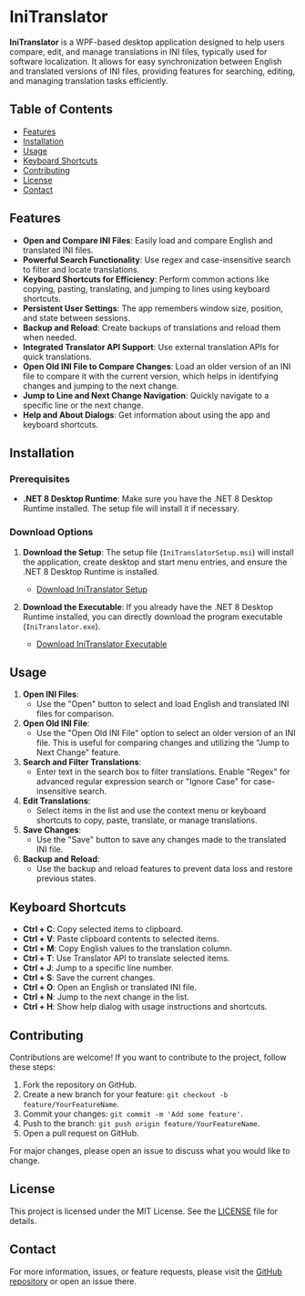 # IniTranslator

**IniTranslator** is a WPF-based desktop application designed to help users compare, edit, and manage translations in INI files, typically used for software localization. It allows for easy synchronization between English and translated versions of INI files, providing features for searching, editing, and managing translation tasks efficiently.

## Table of Contents

- [Features](#features)
- [Installation](#installation)
- [Usage](#usage)
- [Keyboard Shortcuts](#keyboard-shortcuts)
- [Contributing](#contributing)
- [License](#license)
- [Contact](#contact)

## Features

- **Open and Compare INI Files**: Easily load and compare English and translated INI files.
- **Powerful Search Functionality**: Use regex and case-insensitive search to filter and locate translations.
- **Keyboard Shortcuts for Efficiency**: Perform common actions like copying, pasting, translating, and jumping to lines using keyboard shortcuts.
- **Persistent User Settings**: The app remembers window size, position, and state between sessions.
- **Backup and Reload**: Create backups of translations and reload them when needed.
- **Integrated Translator API Support**: Use external translation APIs for quick translations.
- **Open Old INI File to Compare Changes**: Load an older version of an INI file to compare it with the current version, which helps in identifying changes and jumping to the next change.
- **Jump to Line and Next Change Navigation**: Quickly navigate to a specific line or the next change.
- **Help and About Dialogs**: Get information about using the app and keyboard shortcuts.

## Installation

### Prerequisites

- **.NET 8 Desktop Runtime**: Make sure you have the .NET 8 Desktop Runtime installed. The setup file will install it if necessary.

### Download Options

1. **Download the Setup**: The setup file (`IniTranslatorSetup.msi`) will install the application, create desktop and start menu entries, and ensure the .NET 8 Desktop Runtime is installed.

   - [Download IniTranslator Setup](https://github.com/ROBdk97/IniTranslator/releases/download/latest/IniTranslatorSetup.msi)

2. **Download the Executable**: If you already have the .NET 8 Desktop Runtime installed, you can directly download the program executable (`IniTranslator.exe`).

   - [Download IniTranslator Executable](https://github.com/ROBdk97/IniTranslator/releases/download/latest/IniTranslator.exe)

## Usage

1. **Open INI Files**:
   - Use the "Open" button to select and load English and translated INI files for comparison.
2. **Open Old INI File**:
   - Use the "Open Old INI File" option to select an older version of an INI file. This is useful for comparing changes and utilizing the "Jump to Next Change" feature.
3. **Search and Filter Translations**:
   - Enter text in the search box to filter translations. Enable "Regex" for advanced regular expression search or "Ignore Case" for case-insensitive search.
4. **Edit Translations**:
   - Select items in the list and use the context menu or keyboard shortcuts to copy, paste, translate, or manage translations.
5. **Save Changes**:
   - Use the "Save" button to save any changes made to the translated INI file.
6. **Backup and Reload**:
   - Use the backup and reload features to prevent data loss and restore previous states.

## Keyboard Shortcuts

- **Ctrl + C**: Copy selected items to clipboard.
- **Ctrl + V**: Paste clipboard contents to selected items.
- **Ctrl + M**: Copy English values to the translation column.
- **Ctrl + T**: Use Translator API to translate selected items.
- **Ctrl + J**: Jump to a specific line number.
- **Ctrl + S**: Save the current changes.
- **Ctrl + O**: Open an English or translated INI file.
- **Ctrl + N**: Jump to the next change in the list.
- **Ctrl + H**: Show help dialog with usage instructions and shortcuts.

## Contributing

Contributions are welcome! If you want to contribute to the project, follow these steps:

1. Fork the repository on GitHub.
2. Create a new branch for your feature: `git checkout -b feature/YourFeatureName`.
3. Commit your changes: `git commit -m 'Add some feature'`.
4. Push to the branch: `git push origin feature/YourFeatureName`.
5. Open a pull request on GitHub.

For major changes, please open an issue to discuss what you would like to change.

## License

This project is licensed under the MIT License. See the [LICENSE](https://github.com/ROBdk97/IniTranslator/blob/main/LICENSE) file for details.

## Contact

For more information, issues, or feature requests, please visit the [GitHub repository](https://github.com/ROBdk97/IniTranslator) or open an issue there.
